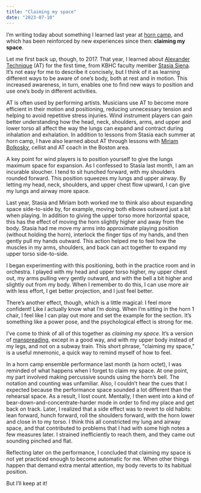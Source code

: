 ```yaml
---
title: "Claiming my space"
date: "2023-07-10"
---
```

I’m writing today about something I learned last year at [horn camp](https://www.facebook.com/CormontMusic), and which has been reinforced by new experiences since then: **claiming my space**.

Let me first back up, though, to 2017. That year, I learned about [Alexander Technique](https://en.wikipedia.org/wiki/Alexander_Technique) (AT) for the first time, from KBHC faculty member [Stasia Siena](https://horncamp.org/faculty/stasia-siena/). It’s not easy for me to describe it concisely, but I think of it as learning different ways to be aware of one’s body, both at rest and in motion. This increased awareness, in turn, enables one to find new ways to position and use one’s body in different activities. 

AT is often used by performing artists. Musicians use AT to become more efficient in their motion and positioning, reducing unnecessary tension and helping to avoid repetitive stress injuries. Wind instrument players can gain better understanding how the head, neck, shoulders, arms, and upper and lower torso all affect the way the lungs can expand and contract during inhalation and exhalation. In addition to lessons from Stasia each summer at horn camp, I have also learned about AT through lessons with [Miriam Bolkosky](https://www.practiceinharmony.com), cellist and AT coach in the Boston area.

A key point for wind players is to position yourself to give the lungs maximum space for expansion. As I confessed to Stasia last month, I am an incurable sloucher. I tend to sit hunched forward, with my shoulders rounded forward. This position squeezes my lungs and upper airway. By letting my head, neck, shoulders, and upper chest flow upward, I can give my lungs and airway more space. 

Last year, Stasia and Miriam both worked me to think also about expanding space side-to-side by, for example, moving both elbows outward just a bit when playing. In addition to giving the upper torso more horizontal space, this has the effect of moving the horn slightly higher and away from the body. Stasia had me move my arms into approximate playing position (without holding the horn), interlock the finger tips of my hands, and then gently pull my hands outward. This action helped me to feel how the muscles in my arms, shoulders, and back can act together to expand my upper torso side-to-side.

I began experimenting with this positioning, both in the practice room and in orchestra. I played with my head and upper torso higher, my upper chest out, my arms pulling very gently outward, and with the bell a bit higher and slightly out from my body. When I remember to do this, I can use more air with less effort, I get better projection, and I just feel better.

There’s another effect, though, which is a little magical: I feel more confident! Like I actually know what I’m doing. When I’m sitting in the horn 1 chair, I feel like I can play out more and set the example for the section. It’s something like a power pose, and the psychological effect is strong for me.

I’ve come to think of all of this together as *claiming my space*. It’s a version of [manspreading](https://en.wikipedia.org/wiki/Manspreading), except in a good way, and with my upper body instead of my legs, and not on a subway train. This short phrase, "claiming my space," is a useful mnemonic, a quick way to remind myself of how to feel.

In a horn camp ensemble performance last month (a horn octet), I was reminded of what happens when I forget to claim my space. At one point, my part involved making percussive sounds using the horn’s bell. The notation and counting was unfamiliar. Also, I couldn’t hear the cues that I expected because the performance space sounded a lot different than the rehearsal space. As a result, I lost count. Mentally, I then went into a kind of bear-down-and-concentrate-harder mode in order to find my place and get back on track. Later, I realized that a side effect was to revert to old habits: lean forward, hunch forward, roll the shoulders forward, with the horn lower and close in to my torso. I think this all constricted my lung and airway space, and that contributed to problems that I had with some high notes a few measures later. I strained inefficiently to reach them, and they came out sounding pinched and flat.

Reflecting later on the performance, I concluded that claiming my space is not yet practiced enough to become automatic for me. When other things happen that demand extra mental attention, my body reverts to its habitual position.

But I’ll keep at it!